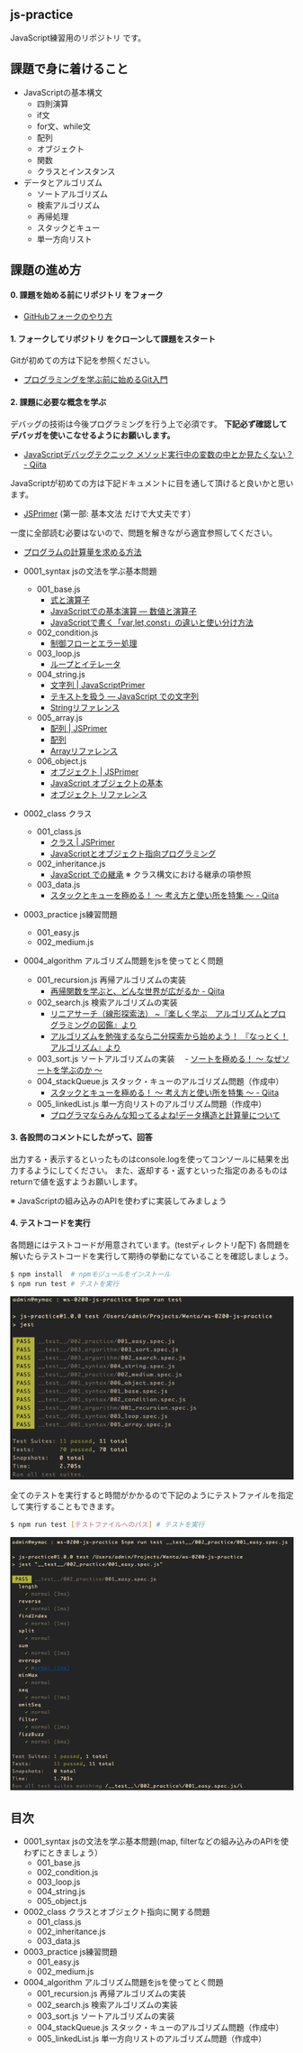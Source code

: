 ## js-practice

JavaScript練習用のリポジトリ です。

## 課題で身に着けること

- JavaScriptの基本構文
  - 四則演算
  - if文
  - for文、while文
  - 配列
  - オブジェクト
  - 関数
  - クラスとインスタンス
- データとアルゴリズム
  - ソートアルゴリズム
  - 検索アルゴリズム
  - 再帰処理
  - スタックとキュー
  - 単一方向リスト

## 課題の進め方

#### 0. 課題を始める前にリポジトリ をフォーク

- [GitHubフォークのやり方](https://version-1workspace.gitbook.io/github/how-to-fork)

#### 1. フォークしてリポジトリ をクローンして課題をスタート

Gitが初めての方は下記を参照ください。

- [プログラミングを学ぶ前に始めるGit入門](https://version-1workspace.gitbook.io/git/)

#### 2. 課題に必要な概念を学ぶ

デバッグの技術は今後プログラミングを行う上で必須です。
**下記必ず確認してデバッガを使いこなせるようにお願いします。**

- [JavaScriptデバッグテクニック メソッド実行中の変数の中とか見たくない？ - Qiita](https://qiita.com/fruitriin/items/d0a1cd943233cd22ef30)

JavaScriptが初めての方は下記ドキュメントに目を通して頂けると良いかと思います。

- [JSPrimer](https://jsprimer.net/basic) (第一部: 基本文法 だけで大丈夫です）


一度に全部読む必要はないので、問題を解きながら適宜参照してください。

- [プログラムの計算量を求める方法](https://qiita.com/cotrpepe/items/1f4c38cc9d3e3a5f5e9c#%E8%A3%9C%E8%B6%B3%E6%99%82%E9%96%93%E8%A8%88%E7%AE%97%E9%87%8F%E3%81%A8%E7%A9%BA%E9%96%93%E8%A8%88%E7%AE%97%E9%87%8F%E3%81%AB%E3%81%A4%E3%81%84%E3%81%A6)


- 0001_syntax jsの文法を学ぶ基本問題
   - 001_base.js
     - [式と演算子](https://developer.mozilla.org/ja/docs/Web/JavaScript/Guide/Expressions_and_Operators)
     - [JavaScriptでの基本演算 — 数値と演算子](https://developer.mozilla.org/ja/docs/Learn/JavaScript/First_steps/Math)
     - [JavaScriptで書く「var,let,const」の違いと使い分け方法](https://techacademy.jp/magazine/14872)
   - 002_condition.js
     - [制御フローとエラー処理](https://developer.mozilla.org/ja/docs/Web/JavaScript/Guide/Control_flow_and_error_handling)
   - 003_loop.js
      - [ループとイテレータ](https://developer.mozilla.org/ja/docs/Web/JavaScript/Guide/Loops_and_iteration)
   - 004_string.js
     - [文字列 | JavaScriptPrimer ](https://jsprimer.net/basic/string/)
     - [テキストを扱う — JavaScript での文字列](https://developer.mozilla.org/ja/docs/Learn/JavaScript/First_steps/Strings)
     - [Stringリファレンス](https://developer.mozilla.org/ja/docs/Web/JavaScript/Reference/Global_Objects/String)
   - 005_array.js
     - [配列 | JSPrimer ](https://jsprimer.net/basic/array/)
     - [配列](https://developer.mozilla.org/ja/docs/Learn/JavaScript/First_steps/Arrays)
     - [Arrayリファレンス](https://developer.mozilla.org/ja/docs/Web/JavaScript/Reference/Global_Objects/Array)
   - 006_object.js
     - [オブジェクト | JSPrimer ](https://jsprimer.net/basic/object/)
     - [JavaScript オブジェクトの基本](https://developer.mozilla.org/ja/docs/Learn/JavaScript/Objects/Basics)
     - [オブジェクト リファレンス](https://developer.mozilla.org/ja/docs/Web/JavaScript/Reference/Global_Objects/Object)
- 0002_class クラス
   - 001_class.js
     - [クラス | JSPrimer ](https://jsprimer.net/basic/class/)
     - [JavaScriptとオブジェクト指向プログラミング](https://postd.cc/javascript-and-object-oriented-programming/)
   - 002_inheritance.js
     - [JavaScript での継承](https://developer.mozilla.org/ja/docs/Learn/JavaScript/Objects/Inheritance)
         ※ クラス構文における継承の項参照
   - 003_data.js
     - [スタックとキューを極める！ 〜 考え方と使い所を特集 〜 - Qiita](https://qiita.com/drken/items/6a95b57d2e374a3d3292)
- 0003_practice js練習問題
   - 001_easy.js
   - 002_medium.js
- 0004_algorithm アルゴリズム問題をjsを使ってとく問題
   - 001_recursion.js 再帰アルゴリズムの実装
     - [再帰関数を学ぶと、どんな世界が広がるか - Qiita](https://qiita.com/drken/items/23a4f604fa3f505dd5ad)
   - 002_search.js 検索アルゴリズムの実装
     - [リニアサーチ（線形探索法） ~『楽しく学ぶ　アルゴリズムとプログラミングの図鑑』より](https://book.mynavi.jp/manatee/detail/id=64253)
     - [アルゴリズムを勉強するなら二分探索から始めよう！ 『なっとく！アルゴリズム』より](https://codezine.jp/article/detail/9900?p=2)
   - 003_sort.js ソートアルゴリズムの実装
   　- [ソートを極める！ 〜 なぜソートを学ぶのか 〜](https://qiita.com/drken/items/44c60118ab3703f7727f#10-7-%E3%83%9C%E3%82%B4%E3%82%BD%E3%83%BC%E3%83%88)
   - 004_stackQueue.js スタック・キューのアルゴリズム問題（作成中）
     - [スタックとキューを極める！ 〜 考え方と使い所を特集 〜 - Qiita](https://qiita.com/drken/items/6a95b57d2e374a3d3292)
   - 005_linkedList.js 単一方向リストのアルゴリズム問題（作成中）
     - [プログラマならみんな知ってるよね!データ構造と計算量について](https://lab.sonicmoov.com/development/programming/data-structure/)

#### 3. 各設問のコメントにしたがって、回答

出力する・表示するといったものはconsole.logを使ってコンソールに結果を出力するようにしてください。
また、返却する・返すといった指定のあるものはreturnで値を返すようお願いします。

※ JavaScriptの組み込みのAPIを使わずに実装してみましょう

#### 4. テストコードを実行

各問題にはテストコードが用意されています。(testディレクトリ配下) 各問題を解いたらテストコードを実行して期待の挙動になていることを確認しましょう。

```bash
$ npm install  # npmモジュールをインストール
$ npm run test # テストを実行
```
![テスト実行-全て](./assets/run-test-all.png)

全てのテストを実行すると時間がかかるので下記のようにテストファイルを指定して実行することもできます。

```bash
$ npm run test [テストファイルへのパス] # テストを実行
```

![テスト実行-ファイル](./assets/run-test-file.png)

## 目次

- 0001_syntax jsの文法を学ぶ基本問題(map, filterなどの組み込みのAPIを使わずにときましょう）
   - 001_base.js
   - 002_condition.js
   - 003_loop.js
   - 004_string.js
   - 005_object.js
- 0002_class クラスとオブジェクト指向に関する問題
   - 001_class.js
   - 002_inheritance.js
   - 003_data.js
- 0003_practice js練習問題
   - 001_easy.js
   - 002_medium.js
- 0004_algorithm アルゴリズム問題をjsを使ってとく問題
   - 001_recursion.js 再帰アルゴリズムの実装
   - 002_search.js 検索アルゴリズムの実装
   - 003_sort.js ソートアルゴリズムの実装
   - 004_stackQueue.js スタック・キューのアルゴリズム問題（作成中）
   - 005_linkedList.js 単一方向リストのアルゴリズム問題（作成中）

